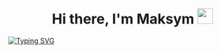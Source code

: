<h1 align="center">Hi there, I'm Maksym
<img src="https://github.com/blackcater/blackcater/raw/main/images/Hi.gif" height="32"/></h1>


<a href="https://git.io/typing-svg"><img src="https://readme-typing-svg.demolab.com?font=Fira+Code&pause=1000&color=2702F3AE&center=true&multiline=true&width=450&lines=I+am+studying+for+Fullstack+developer.+;Student+of+GoIT+Academy" alt="Typing SVG" /></a>
